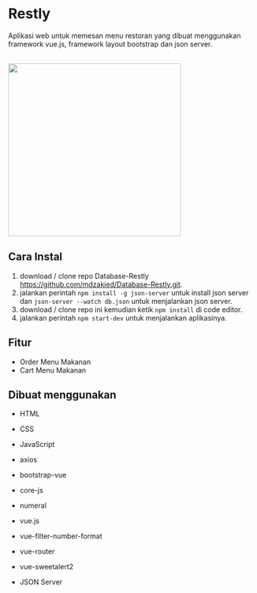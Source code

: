 # Restly
Aplikasi web untuk memesan menu restoran yang dibuat menggunakan framework vue.js, framework layout bootstrap dan json server.
<p align="left">
<br>
   <img src="https://user-images.githubusercontent.com/87967665/152106458-48ac6704-ca8d-4318-8caa-3a14899ef7bf.png" border="0" width="350">
</p>

## Cara Instal

1. download / clone repo Database-Restly https://github.com/mdzakied/Database-Restly.git.
2. jalankan perintah `npm install -g json-server` untuk install json server dan `json-server --watch db.json` untuk menjalankan json server.
3. download / clone repo ini kemudian ketik `npm install` di code editor.
4. jalankan perintah `npm start-dev` untuk menjalankan aplikasinya.

## Fitur

- Order Menu Makanan
- Cart Menu Makanan

## Dibuat menggunakan

- HTML
- CSS
- JavaScript

- axios
- bootstrap-vue
- core-js
- numeral
- vue.js
- vue-filter-number-format
- vue-router
- vue-sweetalert2
- JSON Server
